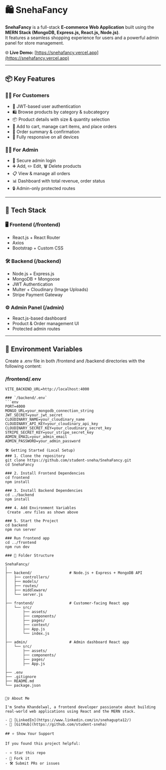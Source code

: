# 🛍️ SnehaFancy

**SnehaFancy** is a full-stack **E-commerce Web Application** built using the **MERN Stack (MongoDB, Express.js, React.js, Node.js)**.  
It features a seamless shopping experience for users and a powerful admin panel for store management.

🌐 **Live Demo:** [https://snehafancy.vercel.app](https://snehafancy.vercel.app)

---

## 📦 Key Features

### 👩‍💻 For Customers
- 🔐 JWT-based user authentication
- 🛍️ Browse products by category & subcategory
- 📦 Product details with size & quantity selection
- 🛒 Add to cart, manage cart items, and place orders
- 📃 Order summary & confirmation
- 📱 Fully responsive on all devices

### 👩‍💼 For Admin
- 🔐 Secure admin login
- ➕ Add, ✏️ Edit, 🗑️ Delete products
- 📋 View & manage all orders
- 📊 Dashboard with total revenue, order status
- 🔒 Admin-only protected routes

---

## 🚀 Tech Stack

### 🖥️ Frontend (/frontend)
- React.js + React Router
- Axios
- Bootstrap + Custom CSS

### 🛠️ Backend (/backend)
- Node.js + Express.js
- MongoDB + Mongoose
- JWT Authentication
- Multer + Cloudinary (Image Uploads)
- Stripe Payment Gateway

### ⚙️ Admin Panel (/admin)
- React.js-based dashboard
- Product & Order management UI
- Protected admin routes

---

## 🔐 Environment Variables

Create a .env file in both /frontend and /backend directories with the following content:

### /frontend/.env
```env
VITE_BACKEND_URL=http://localhost:4000

### `/backend/.env`
```env
PORT=4000
MONGO_URL=your_mongodb_connection_string
JWT_SECRET=your_jwt_secret
CLOUDINARY_NAME=your_cloudinary_name
CLOUDINARY_API_KEY=your_cloudinary_api_key
CLOUDINARY_SECRET_KEY=your_cloudinary_secret_key
STRIPE_SECRET_KEY=your_stripe_secret_key
ADMIN_EMAIL=your_admin_email
ADMIN_PASSWORD=your_admin_password

🛠️ Getting Started (Local Setup)
### 1. Clone the repository
git clone https://github.com/student-sneha/SnehaFancy.git
cd SnehaFancy

### 2. Install Frontend Dependencies
cd frontend
npm install

### 3. Install Backend Dependencies
cd ../backend
npm install

### 4. Add Environment Variables
 Create .env files as shown above

### 5. Start the Project
cd backend
npm run server

### Run frontend app
cd ../frontend
npm run dev

### 📁 Folder Structure

SnehaFancy/
│
├── backend/                 # Node.js + Express + MongoDB API
│   ├── controllers/
│   ├── models/
│   ├── routes/
│   ├── middleware/
│   └── server.js
│
├── frontend/                # Customer-facing React app
│   └── src/
│       ├── assets/
│       ├── components/
│       ├── pages/
│       ├── context/
│       ├── App.js
│       └── index.js
│
├── admin/                   # Admin dashboard React app
│   └── src/
│       ├── assets/
│       ├── components/
│       ├── pages/
│       ├── App.js
│
├── .env
├── .gitignore
├── README.md
└── package.json


🙋‍♀️ About Me

I'm Sneha Khandelwal, a frontend developer passionate about building real-world web applications using React and the MERN stack.

- 💼 [LinkedIn](https://www.linkedin.com/in/snehagupta12/)  
- 🧠 [GitHub](https://github.com/student-sneha)

## ⭐️ Show Your Support

If you found this project helpful:

- ⭐️ Star this repo  
- 🍴 Fork it  
- 🛠️ Submit PRs or issues
